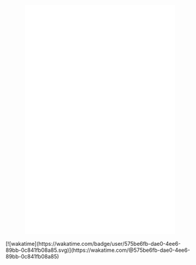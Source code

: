 
<p align="center"><img src="/github-metrics.svg" alt="Metrics" width="400"></p>
[![wakatime](https://wakatime.com/badge/user/575be6fb-dae0-4ee6-89bb-0c841fb08a85.svg)](https://wakatime.com/@575be6fb-dae0-4ee6-89bb-0c841fb08a85)

